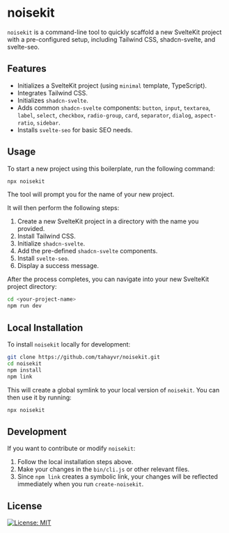 # noisekit

`noisekit` is a command-line tool to quickly scaffold a new SvelteKit project with a pre-configured setup, including Tailwind CSS, shadcn-svelte, and svelte-seo.

## Features

- Initializes a SvelteKit project (using `minimal` template, TypeScript).
- Integrates Tailwind CSS.
- Initializes `shadcn-svelte`.
- Adds common `shadcn-svelte` components: `button`, `input`, `textarea`, `label`, `select`, `checkbox`, `radio-group`, `card`, `separator`, `dialog`, `aspect-ratio`, `sidebar`.
- Installs `svelte-seo` for basic SEO needs.

## Usage

To start a new project using this boilerplate, run the following command:

```bash
npx noisekit
```

The tool will prompt you for the name of your new project.

It will then perform the following steps:

1.  Create a new SvelteKit project in a directory with the name you provided.
2.  Install Tailwind CSS.
3.  Initialize `shadcn-svelte`.
4.  Add the pre-defined `shadcn-svelte` components.
5.  Install `svelte-seo`.
6.  Display a success message.

After the process completes, you can navigate into your new SvelteKit project directory:

```bash
cd <your-project-name>
npm run dev
```

## Local Installation

To install `noisekit` locally for development:

```bash
git clone https://github.com/tahayvr/noisekit.git
cd noisekit
npm install
npm link
```

This will create a global symlink to your local version of `noisekit`. You can then use it by running:

```bash
npx noisekit
```

## Development

If you want to contribute or modify `noisekit`:

1.  Follow the local installation steps above.
2.  Make your changes in the `bin/cli.js` or other relevant files.
3.  Since `npm link` creates a symbolic link, your changes will be reflected immediately when you run `create-noisekit`.

## License

[![License: MIT](https://img.shields.io/badge/License-MIT-yellow.svg)](https://opensource.org/licenses/MIT)
